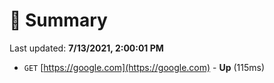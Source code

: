# 📖 Summary
Last updated: **7/13/2021, 2:00:01 PM**

- `GET` [https://google.com](https://google.com) - **Up** (115ms)
